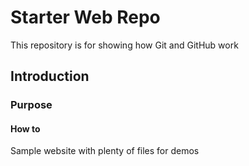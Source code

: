 # Starter Web Repo

This repository is for showing how Git and GitHub work

## Introduction

### Purpose

#### How to

Sample website with plenty of files for demos
